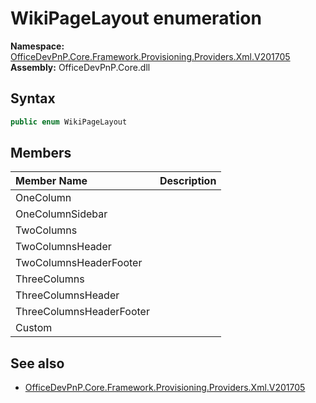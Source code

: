 # WikiPageLayout  enumeration
  

**Namespace:** [OfficeDevPnP.Core.Framework.Provisioning.Providers.Xml.V201705](OfficeDevPnP.Core.Framework.Provisioning.Providers.Xml.V201705.md)  
**Assembly:** OfficeDevPnP.Core.dll  
## Syntax
```C#
public enum WikiPageLayout
```
## Members
|**Member Name**|**Description**|
|:-----|:-----|
| OneColumn | 
| OneColumnSidebar | 
| TwoColumns | 
| TwoColumnsHeader | 
| TwoColumnsHeaderFooter | 
| ThreeColumns | 
| ThreeColumnsHeader | 
| ThreeColumnsHeaderFooter | 
| Custom | 

## See also
- [OfficeDevPnP.Core.Framework.Provisioning.Providers.Xml.V201705](OfficeDevPnP.Core.Framework.Provisioning.Providers.Xml.V201705.md)
